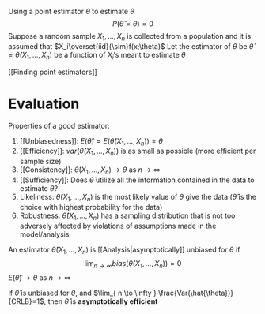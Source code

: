 Using a point estimator $\hat{\theta}$ to estimate $\theta$
$$
P(\hat{\theta}=\theta)=0
$$
Suppose a random sample $X_{1},\dots,X_{n}$ is collected from a population and it is assumed that $X_i\overset{iid}{\sim}f(x;\theta)$ 
Let the estimator of $\theta$ be $\hat{\theta}=\hat{\theta}(X_{1},\dots,X_{n})$ be a function of $X_{i}'$s meant to estimate $\theta$

[[Finding point estimators]]
# Evaluation
Properties of a good estimator:
1. [[Unbiasedness]]: $E(\hat{\theta})=E(\hat{\theta}(X_{1},\dots,X_{n}))=\theta$
2. [[Efficiency]]: $var(\hat{\theta}(X_{1},\dots,X_{n}))$ is as small as possible (more efficient per sample size)
3. [[Consistency]]: $\hat{\theta}(X_{1},\dots,X_{n})\to \theta$ as $n\to \infty$
4. [[Sufficiency]]: Does $\hat{\theta}$ utilize all the information contained in the data to estimate $\theta$?
5. Likeliness: $\hat{\theta}(X_{1},\dots,X_{n})$ is the most likely value of $\theta$ give the data ($\hat{\theta}$ is the choice with highest probability for the data)
6. Robustness: $\hat{\theta}(X_{1},\dots,X_{n})$ has a sampling distribution that is not too adversely affected by violations of assumptions made in the model/analysis

An estimator $\hat{\theta}(X_{1},\dots,X_{n})$ is [[Analysis|asymptotically]] unbiased for $\theta$ if
$$
\lim_{ n \to \infty } bias(\hat{\theta}(X_{1},\dots,X_{n}))=0
$$
$E(\hat{\theta})\to \theta$ as $n\to \infty$

If $\hat{\theta}$ is unbiased for $\theta$, and $\lim_{ n \to \infty } \frac{Var(\hat{\theta})}{CRLB}=1$, then $\hat{\theta}$ is **asymptotically efficient**

